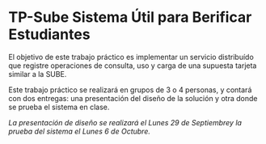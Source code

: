 TP-Sube Sistema Útil para Berificar Estudiantes
===============================================

El objetivo de este trabajo práctico es implementar un servicio distribuído que registre operaciones de consulta, uso y carga de una supuesta tarjeta similar a la SUBE.

Este trabajo práctico se realizará en grupos de 3 o 4 personas, y contará con dos entregas: una presentación del diseño de la solución y otra donde se prueba el sistema en clase. 

*La presentación de diseño se realizará el Lunes 29 de Septiembrey la prueba del sistema el Lunes 6 de Octubre.*


